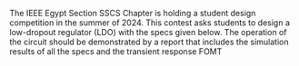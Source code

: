 The IEEE Egypt Section SSCS Chapter is holding a student design competition in
the summer of 2024. This contest asks students to design a low-dropout
regulator (LDO) with the specs given below. The operation of the circuit should
be demonstrated by a report that includes the simulation results of all the specs
and the transient response FOMT
